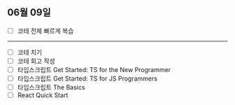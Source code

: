 ## 06월 09일

- [ ] 코테 전체 빠르게 복습

---

- [ ] 코테 치기
- [ ] 코테 회고 작성
- [ ] 타입스크립트 Get Started: TS for the New Programmer
- [ ] 타입스크립트 Get Started: TS for JS Programmers
- [ ] 타입스크립트 The Basics
- [ ] React Quick Start
